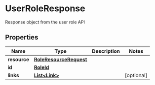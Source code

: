 

# UserRoleResponse

Response object from the user role API

## Properties

| Name | Type | Description | Notes |
|------------ | ------------- | ------------- | -------------|
|**resource** | [**RoleResourceRequest**](RoleResourceRequest.md) |  |  |
|**id** | [**RoleId**](RoleId.md) |  |  |
|**links** | [**List&lt;Link&gt;**](Link.md) |  |  [optional] |




